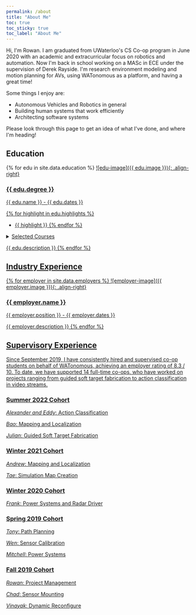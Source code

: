 ```yaml
---
permalink: /about
title: "About Me"
toc: true
toc_sticky: true
toc_label: "About Me"
---
```


Hi, I'm Rowan. I am graduated from UWaterloo's CS Co-op program in June 2020 with an academic and extracurricular focus on robotics and automation. Now I'm back in school working on a MASc in ECE under the supervision of Derek Rayside. I'm research environment modeling and motion planning for AVs, using WATonomous as a platform, and having a great time!

Some things I enjoy are:
- Autonomous Vehicles and Robotics in general
- Building human systems that work efficiently
- Architecting software systems

Please look through this page to get an idea of what I've done, and where I'm heading!

## Education

{% for edu in site.data.education %}
<a href="{{ edu.url }}" rel="edu website">![edu-image]({{ edu.image }}){: .align-right}
### {{ edu.degree }}

{{ edu.name }} - {{ edu.dates }}

{% for highlight in edu.highlights %}
- {{ highlight }}
{% endfor %}

<details><summary>Selected Courses</summary>
<br>
{% for course in edu.courses %}
- {{ course }} <br>
{% endfor %}
</details>

{{ edu.description }}
{% endfor %}

## Industry Experience

{% for employer in site.data.employers %}
<a href="{{ employer.url }}" rel="employer website">![employer-image]({{ employer.image }}){: .align-right}
### {{ employer.name }}

{{ employer.position }} - {{ employer.dates }}

{{ employer.description }}
{% endfor %}


## Supervisory Experience

Since September 2019, I have consistently hired and supervised co-op students on behalf of WATonomous, achieving an employer rating of 8.3 / 10. To date, we have supported 14 full-time co-ops, who have worked on projects ranging from guided soft target fabrication to action classification in video streams. 

### Summer 2022 Cohort

*Alexander and Eddy*: Action Classification

*Bao*: Mapping and Localization

*Julian*: Guided Soft Target Fabrication

### Winter 2021 Cohort

*Andrew*: Mapping and Localization

*Tae*: Simulation Map Creation

### Winter 2020 Cohort

*Frank*: Power Systems and Radar Driver

### Spring 2019 Cohort

*Tony*: Path Planning

*Wen*: Sensor Calibration

*Mitchell*: Power Systems

### Fall 2019 Cohort

*Rowan*: Project Management

*Chad*: Sensor Mounting

*Vinayak*: Dynamic Reconfigure